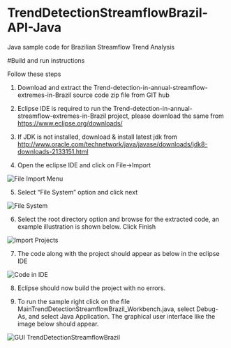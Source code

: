 # TrendDetectionStreamflowBrazil-API-Java
Java sample code for Brazilian Streamflow Trend Analysis

#Build and run instructions

Follow these steps

1. Download and extract the Trend-detection-in-annual-streamflow-extremes-in-Brazil source code zip file from GIT hub


2. Eclipse IDE is required to run the Trend-detection-in-annual-streamflow-extremes-in-Brazil project, please download the same from https://www.eclipse.org/downloads/


3. If JDK is not installed, download & install latest jdk from http://www.oracle.com/technetwork/java/javase/downloads/jdk8-downloads-2133151.html


4. Open the eclipse IDE and click on File->Import


![File Import Menu](https://github.com/sauloaires/software_codes-Trend-detection-in-annual-streamflow-extremes-in-Brazil/tree/main/ReadmeImages/Trend-Java-Img-1.png "File Import Menu")


5. Select “File System” option and click next


![File System](https://github.com/sauloaires/software_codes-Trend-detection-in-annual-streamflow-extremes-in-Brazil/tree/main/ReadmeImages/Trend-Java-Img-2.png "File System")


6. Select the root directory option and browse for the extracted code, an example illustration is shown below. Click Finish

  ![Import Projects](https://github.com/sauloaires/software_codes-Trend-detection-in-annual-streamflow-extremes-in-Brazil/tree/main/ReadmeImages/Trend-Java-Img-3.png "Import Projects")

7. The code along with the project should appear as below in the eclipse IDE

  ![Code in IDE](https://github.com/sauloaires/software_codes-Trend-detection-in-annual-streamflow-extremes-in-Brazil/tree/main/ReadmeImages/Trend-Java-Img-4.png "Code in IDE")


8. Eclipse should now build the project with no errors.


9. To run the sample right click on the file MainTrendDetectionStreamflowBrazil_Workbench.java, select Debug-As, and select Java Application. The graphical user interface like the image below should appear.

![GUI TrendDetectionStreamflowBrazil](https://github.com/sauloaires/software_codes-Trend-detection-in-annual-streamflow-extremes-in-Brazil/tree/main/ReadmeImages/Trend-Java-Img-5.png "GUI TrendDetectionStreamflowBrazil")
